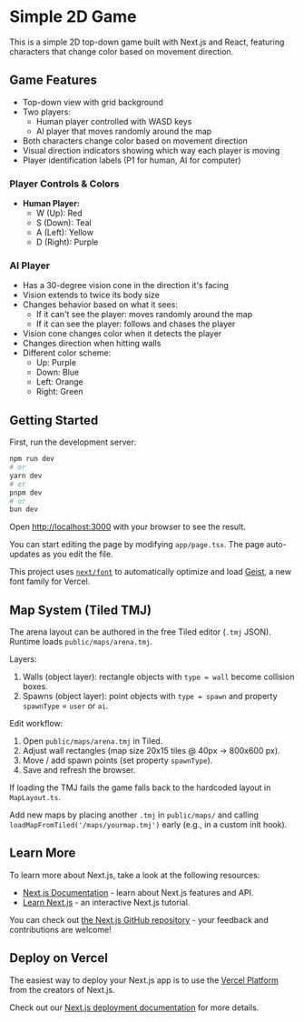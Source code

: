 # Simple 2D Game

This is a simple 2D top-down game built with Next.js and React, featuring characters that change color based on movement direction.

## Game Features

- Top-down view with grid background
- Two players:
  - Human player controlled with WASD keys
  - AI player that moves randomly around the map
- Both characters change color based on movement direction
- Visual direction indicators showing which way each player is moving
- Player identification labels (P1 for human, AI for computer)

### Player Controls & Colors
- **Human Player:**
  - W (Up): Red
  - S (Down): Teal
  - A (Left): Yellow
  - D (Right): Purple

### AI Player
- Has a 30-degree vision cone in the direction it's facing
- Vision extends to twice its body size
- Changes behavior based on what it sees:
  - If it can't see the player: moves randomly around the map
  - If it can see the player: follows and chases the player
- Vision cone changes color when it detects the player
- Changes direction when hitting walls
- Different color scheme:
  - Up: Purple
  - Down: Blue
  - Left: Orange
  - Right: Green

## Getting Started

First, run the development server:

```bash
npm run dev
# or
yarn dev
# or
pnpm dev
# or
bun dev
```

Open [http://localhost:3000](http://localhost:3000) with your browser to see the result.

You can start editing the page by modifying `app/page.tsx`. The page auto-updates as you edit the file.

This project uses [`next/font`](https://nextjs.org/docs/app/building-your-application/optimizing/fonts) to automatically optimize and load [Geist](https://vercel.com/font), a new font family for Vercel.

## Map System (Tiled TMJ)

The arena layout can be authored in the free Tiled editor (`.tmj` JSON). Runtime loads `public/maps/arena.tmj`.

Layers:
1. Walls (object layer): rectangle objects with `type = wall` become collision boxes.
2. Spawns (object layer): point objects with `type = spawn` and property `spawnType` = `user` or `ai`.

Edit workflow:
1. Open `public/maps/arena.tmj` in Tiled.
2. Adjust wall rectangles (map size 20x15 tiles @ 40px -> 800x600 px).
3. Move / add spawn points (set property `spawnType`).
4. Save and refresh the browser.

If loading the TMJ fails the game falls back to the hardcoded layout in `MapLayout.ts`.

Add new maps by placing another `.tmj` in `public/maps/` and calling `loadMapFromTiled('/maps/yourmap.tmj')` early (e.g., in a custom init hook).

## Learn More

To learn more about Next.js, take a look at the following resources:

- [Next.js Documentation](https://nextjs.org/docs) - learn about Next.js features and API.
- [Learn Next.js](https://nextjs.org/learn) - an interactive Next.js tutorial.

You can check out [the Next.js GitHub repository](https://github.com/vercel/next.js) - your feedback and contributions are welcome!

## Deploy on Vercel

The easiest way to deploy your Next.js app is to use the [Vercel Platform](https://vercel.com/new?utm_medium=default-template&filter=next.js&utm_source=create-next-app&utm_campaign=create-next-app-readme) from the creators of Next.js.

Check out our [Next.js deployment documentation](https://nextjs.org/docs/app/building-your-application/deploying) for more details.
